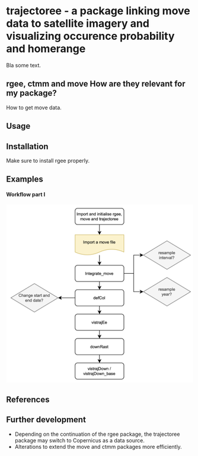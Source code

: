 # trajectoree - a package linking move data to satellite imagery and visualizing occurence probability and homerange

Bla some text.
## rgee, ctmm and move How are they relevant for my package?
How to get move data.
## Usage 
## Installation 
Make sure to install rgee properly.
## Examples 
#### Workflow part I
![alt text](flowchart1.png)
## References
## Further development
* Depending on the continuation of the rgee package, the trajectoree package may switch to Copernicus as a data source.
* Alterations to extend the move and ctmm packages more efficiently.
